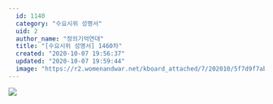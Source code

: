```yaml
---
  id: 1140
  category: "수요시위 성명서"
  uid: 2
  author_name: "정의기억연대"
  title: "[수요시위 성명서] 1460차"
  created: "2020-10-07 19:56:37"
  updated: "2020-10-07 19:59:44"
  image: "https://r2.womenandwar.net/kboard_attached/7/202010/5f7d9f7abdc097287506.jpg"
---
```

![](https://r2.womenandwar.net/kboard_attached/7/202010/5f7d9f7abdc097287506.jpg)